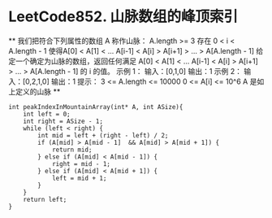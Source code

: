 # LeetCode852. 山脉数组的峰顶索引
**
我们把符合下列属性的数组 A 称作山脉：
A.length >= 3
存在 0 < i < A.length - 1 使得A[0] < A[1] < ... A[i-1] < A[i] > A[i+1] > ... > A[A.length - 1]
给定一个确定为山脉的数组，返回任何满足 A[0] < A[1] < ... A[i-1] < A[i] > A[i+1] > ... > A[A.length - 1] 的 i 的值。
示例 1：
输入：[0,1,0]
输出：1
示例 2：
输入：[0,2,1,0]
输出：1
提示：
3 <= A.length <= 10000
0 <= A[i] <= 10^6
A 是如上定义的山脉
**

```
int peakIndexInMountainArray(int* A, int ASize){
    int left = 0;
    int right = ASize - 1;
    while (left < right) {
        int mid = left + (right - left) / 2;
        if (A[mid] > A[mid - 1]  && A[mid] > A[mid + 1]) {
            return mid;
        } else if (A[mid] < A[mid - 1]) {
            right = mid - 1;
        } else if (A[mid] < A[mid + 1]) {
            left = mid + 1;
        }
    }
    return left;
}
```